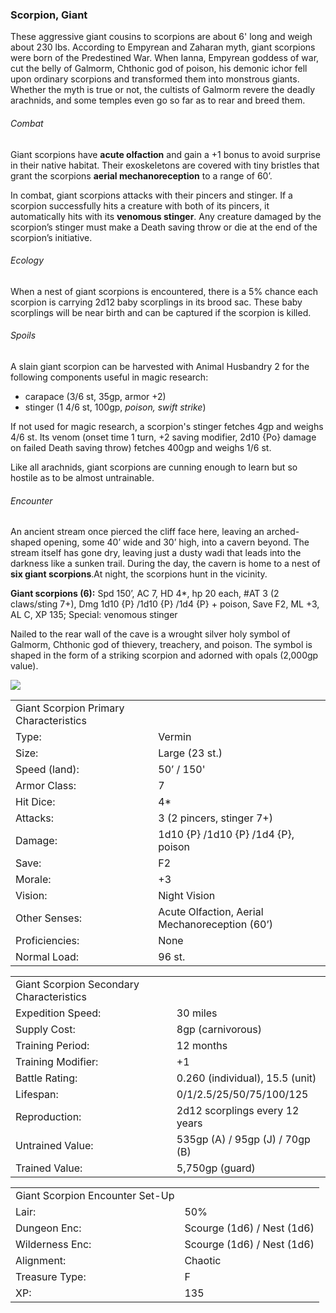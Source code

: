 ### Scorpion, Giant

These aggressive giant cousins to scorpions are about 6' long and weigh about 230 lbs. According to Empyrean and Zaharan myth, giant scorpions were born of the Predestined War. When Ianna, Empyrean goddess of war, cut the belly of Galmorm, Chthonic god of poison, his demonic ichor fell upon ordinary scorpions and transformed them into monstrous giants. Whether the myth is true or not, the cultists of Galmorm revere the deadly arachnids, and some temples even go so far as to rear and breed them.

###### Combat

Giant scorpions have **acute olfaction** and gain a +1 bonus to avoid surprise in their native habitat. Their exoskeletons are covered with tiny bristles that grant the scorpions **aerial mechanoreception** to a range of 60’.

In combat, giant scorpions attacks with their pincers and stinger. If a scorpion successfully hits a creature with both of its pincers, it automatically hits with its **venomous stinger**. Any creature damaged by the scorpion’s stinger must make a Death saving throw or die at the end of the scorpion’s initiative.

###### Ecology

When a nest of giant scorpions is encountered, there is a 5% chance each scorpion is carrying 2d12 baby scorplings in its brood sac. These baby scorplings will be near birth and can be captured if the scorpion is killed.

###### Spoils

A slain giant scorpion can be harvested with Animal Husbandry 2 for the following components useful in magic research:

* carapace (3/6 st, 35gp, armor +2)
* stinger (1 4/6 st, 100gp, *poison, swift strike*)

If not used for magic research, a scorpion's stinger fetches 4gp and weighs 4/6 st. Its venom (onset time 1 turn, +2 saving modifier, 2d10 {Po} damage on failed Death saving throw) fetches 400gp and weighs 1/6 st.

Like all arachnids, giant scorpions are cunning enough to learn but so hostile as to be almost untrainable.

###### Encounter

An ancient stream once pierced the cliff face here, leaving an arched-shaped opening, some 40’ wide and 30’ high, into a cavern beyond. The stream itself has gone dry, leaving just a dusty wadi that leads into the darkness like a sunken trail. During the day, the cavern is home to a nest of **six giant scorpions**.At night, the scorpions hunt in the vicinity.

**Giant scorpions (6):** Spd 150’, AC 7, HD 4\*, hp 20 each, #AT 3 (2 claws/sting 7+), Dmg 1d10 {P} /1d10 {P} /1d4 {P} + poison, Save F2, ML +3, AL C, XP 135; Special: venomous stinger

Nailed to the rear wall of the cave is a wrought silver holy symbol of Galmorm, Chthonic god of thievery, treachery, and poison. The symbol is shaped in the form of a striking scorpion and adorned with opals (2,000gp value).

![](data:image/png;base64...)

|  |  |
| --- | --- |
| Giant Scorpion Primary Characteristics | |
| Type: | Vermin |
| Size: | Large (23 st.) |
| Speed (land): | 50’ / 150' |
| Armor Class: | 7 |
| Hit Dice: | 4\* |
| Attacks: | 3 (2 pincers, stinger 7+) |
| Damage: | 1d10 {P} /1d10 {P} /1d4 {P}, poison |
| Save: | F2 |
| Morale: | +3 |
| Vision: | Night Vision |
| Other Senses: | Acute Olfaction, Aerial Mechanoreception (60’) |
| Proficiencies: | None |
| Normal Load: | 96 st. |

|  |  |
| --- | --- |
| Giant Scorpion Secondary Characteristics | |
| Expedition Speed: | 30 miles |
| Supply Cost: | 8gp (carnivorous) |
| Training Period: | 12 months |
| Training Modifier: | +1 |
| Battle Rating: | 0.260 (individual), 15.5 (unit) |
| Lifespan: | 0/1/2.5/25/50/75/100/125 |
| Reproduction: | 2d12 scorplings every 12 years |
| Untrained Value: | 535gp (A) / 95gp (J) / 70gp (B) |
| Trained Value: | 5,750gp (guard) |

|  |  |
| --- | --- |
| Giant Scorpion Encounter Set-Up | |
| Lair: | 50% |
| Dungeon Enc: | Scourge (1d6) / Nest (1d6) |
| Wilderness Enc: | Scourge (1d6) / Nest (1d6) |
| Alignment: | Chaotic |
| Treasure Type: | F |
| XP: | 135 |
